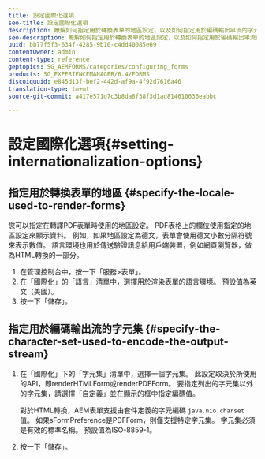 ```yaml
---
title: 設定國際化選項
seo-title: 設定國際化選項
description: 瞭解如何指定用於轉換表單的地區設定，以及如何指定用於編碼輸出串流的字元集。
seo-description: 瞭解如何指定用於轉換表單的地區設定，以及如何指定用於編碼輸出串流的字元集。
uuid: bb77f5f3-634f-4285-9b10-c4dd40085e69
contentOwner: admin
content-type: reference
geptopics: SG_AEMFORMS/categories/configuring_forms
products: SG_EXPERIENCEMANAGER/6.4/FORMS
discoiquuid: e845d13f-bef2-442d-af9a-4f92d7616a46
translation-type: tm+mt
source-git-commit: a417e571d7c3b8da8f38f3d1ad814610636eabbc

---
```



# 設定國際化選項{#setting-internationalization-options}

## 指定用於轉換表單的地區 {#specify-the-locale-used-to-render-forms}

您可以指定在轉譯PDF表單時使用的地區設定。 PDF表格上的欄位使用指定的地區設定來顯示資料。 例如，如果地區設定為德文，表單會使用德文小數分隔符號來表示數值。 語言環境也用於傳送驗證訊息給用戶端裝置，例如網頁瀏覽器，做為HTML轉換的一部分。

1. 在管理控制台中，按一下「服務>表單」。
1. 在「國際化」的「語言」清單中，選擇用於渲染表單的語言環境。 預設值為英文（美國）。
1. 按一下「儲存」。

## 指定用於編碼輸出流的字元集 {#specify-the-character-set-used-to-encode-the-output-stream}

1. 在「國際化」下的「字元集」清單中，選擇一個字元集。 此設定取決於所使用的API，即renderHTMLForm或renderPDFForm。 要指定列出的字元集以外的字元集，請選擇「自定義」並在顯示的框中指定編碼值。

   對於HTML轉換，AEM表單支援由套件定義的字元編碼 `java.nio.charset` 值。 如果sFormPreference是PDFForm，則僅支援特定字元集。 字元集必須是有效的標準名稱。 預設值為ISO-8859-1。

1. 按一下「儲存」。

